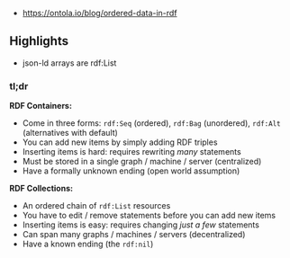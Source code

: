 
- https://ontola.io/blog/ordered-data-in-rdf

## Highlights

- json-ld arrays are rdf:List

### tl;dr

**RDF Containers:**

-   Come in three forms: `rdf:Seq` (ordered), `rdf:Bag` (unordered), `rdf:Alt` (alternatives with default)
-   You can add new items by simply adding RDF triples
-   Inserting items is hard: requires rewriting _many_ statements
-   Must be stored in a single graph / machine / server (centralized)
-   Have a formally unknown ending (open world assumption)

**RDF Collections:**

-   An ordered chain of `rdf:List` resources
-   You have to edit / remove statements before you can add new items
-   Inserting items is easy: requires changing _just a few_ statements
-   Can span many graphs / machines / servers (decentralized)
-   Have a known ending (the `rdf:nil`)